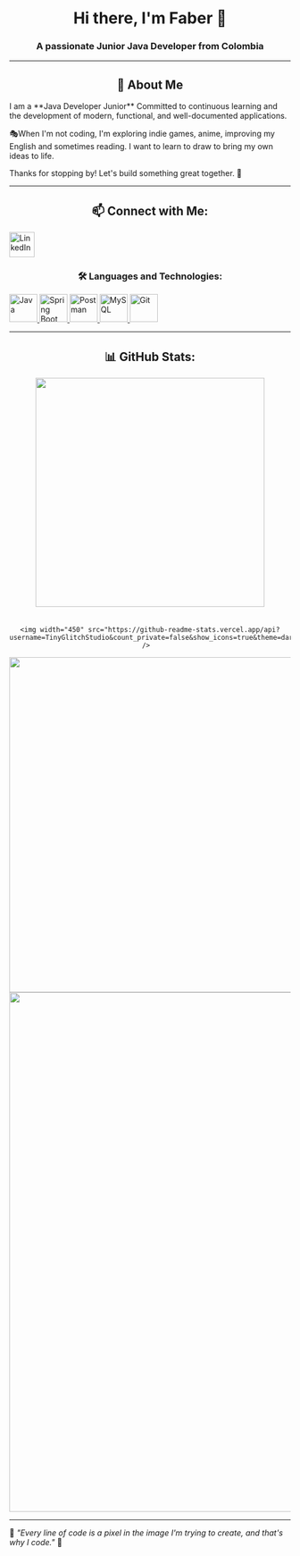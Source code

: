 <h1 align="center">Hi there, I'm Faber 👋</h1>
<h3 align="center">A passionate Junior Java Developer from Colombia</h3>

---

<h2 align = "center"> 👾 About Me </h2>
I am a **Java Developer Junior** Committed to continuous learning and the development of modern, functional, and well-documented applications.

🎭When I'm not coding, I'm exploring indie games, anime, improving my English and sometimes reading. I want to learn to draw to bring my own ideas to life.

Thanks for stopping by! Let's build something great together. 🚀  

---

<h2 align="center">📫 Connect with Me:</h2>
<p align="left">
<a href="https://www.linkedin.com/in/faber-valencia-a00856270/" target="blank">
    <img align="center" src="https://upload.wikimedia.org/wikipedia/commons/c/ca/LinkedIn_logo_initials.png" alt="LinkedIn" height="45" width="45" />
</a>
</p> 

<h3 align="center">🛠️ Languages and Technologies: </h3>
<p align="left">
<a href="https://es.wikipedia.org/wiki/Java_(lenguaje_de_programaci%C3%B3n)" target="blank">
    <img src="https://cdn.jsdelivr.net/gh/devicons/devicon/icons/java/java-original.svg" alt="Java" width="50" height="50"/>
</a>
<a href="https://es.wikipedia.org/wiki/Spring_Framework" target="blank">
    <img src="https://cdn.jsdelivr.net/gh/devicons/devicon/icons/spring/spring-original.svg" alt="Spring Boot" width="50" height="50"/>
</a>
<a href="https://en.wikipedia.org/wiki/Postman_(software)" target="blank">
    <img src="https://cdn.jsdelivr.net/gh/devicons/devicon/icons/postman/postman-original.svg" alt="Postman" width="50" height="50"/>
</a>
<a href="https://es.wikipedia.org/wiki/MySQL" target="blank">
    <img src="https://cdn.jsdelivr.net/gh/devicons/devicon/icons/mysql/mysql-original.svg" alt="MySQL" width="50" height="50"/>
</a>
<a href="https://es.wikipedia.org/wiki/Git" target="blank">
    <img src="https://cdn.jsdelivr.net/gh/devicons/devicon/icons/git/git-original.svg" alt="Git" width="50" height="50"/>
</a>
</p>

---

<h2 align="center">📊 GitHub Stats:</h2>

<div align="center" padding: 20px; border-radius: 10px;">

  <div style="display: flex; justify-content: center; gap: 20px; flex-wrap: wrap;">
    <img width="410" src="https://github-readme-stats.vercel.app/api/top-langs/?username=TinyGlitchStudio&layout=compact&theme=dark&title_color=ff46ff&text_color=00ff00&icon_color=f9ff7d&bg_color=09131b"/>

    <img width="450" src="https://github-readme-stats.vercel.app/api?username=TinyGlitchStudio&count_private=false&show_icons=true&theme=dark&title_color=ff46ff&text_color=00ff00&icon_color=f9ff7d&bg_color=09131b" />  
  </div>

  <img width="600" src="https://streak-stats.demolab.com/?user=TinyGlitchStudio&theme=dark&hide_border=true&ring=00d9ff&fire=ff46ff&currStreakLabel=f9ff7d&background=09131b"/>
  
  <img width="930" src="https://github-readme-activity-graph.vercel.app/graph?username=TinyGlitchStudio&bg_color=09131b&color=f9ff7d&line=00ff00&point=ff46ff&area=true&hide_border=true" />
</div>
<a align="center" href="https://github.com/TinyGlitchStudio/github-stats"></a>
</div>

---

🔹 *"Every line of code is a pixel in the image I'm trying to create, and that's why I code."* 🎨
